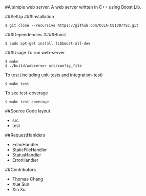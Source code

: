 #A simple web server.
A web server written in C++ using Boost Lib. 

##SetUp
###Installation
```
$ git clone --recursive https://github.com/UCLA-CS130/TSC.git
```
###Dependencies
####Boost
```
$ sudo apt-get install libboost-all-dev
```
###Usage
To run web-server
```
$ make
$ ./build/webserver src/config_file
```
To test (including unit-tests and integration-test)
```
$ make test
```
To see test-coverage
```
$ make test-coverage
```
##Source Code layout
- src
- test

##RequestHanlders
- EchoHandler
- StaticFileHandler
- StatusHandler
- ErrorHandler

##Contributors
- Thomas Chang
- Xue Sun
- Xin Xu
